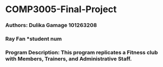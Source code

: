 # COMP3005-Final-Project
### Authors: Dulika Gamage 101263208
### Ray Fan *student num
### Program Description: This program replicates a Fitness club with Members, Trainers, and Administrative Staff. 

